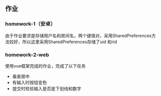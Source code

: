 ## 作业
### homework-1（安卓）
   由于作业要求是存储用户名和房间名，两个键值对，采用SharedPreferences方法较好，所以这里采用SharedPreferences存储了uid 和rid

###  homework-2-web

使用vue框架完成的作业，完成了以下任务

- 垂直居中
- 有输入时按钮变色
- 提交时校验输入是否是下划线和数字
